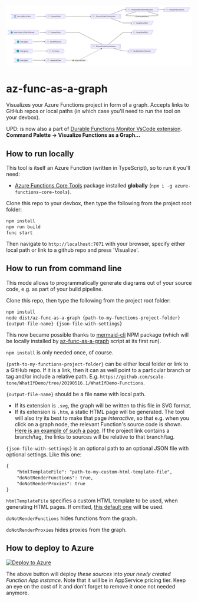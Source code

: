 ![logo](https://raw.githubusercontent.com/scale-tone/az-func-as-a-graph/master/screenshot1.png)
# az-func-as-a-graph

Visualizes your Azure Functions project in form of a graph. Accepts links to GitHub repos or local paths (in which case you'll need to run the tool on your devbox).

UPD: is now also a part of [Durable Functions Monitor VsCode extension](https://marketplace.visualstudio.com/items?itemName=DurableFunctionsMonitor.durablefunctionsmonitor).
**Command Palette -> Visualize Functions as a Graph...**

## How to run locally

This tool is itself an Azure Function (written in TypeScript), so to run it you'll need:
- [Azure Functions Core Tools](https://github.com/Azure/azure-functions-core-tools#installing) package installed **globally** (`npm i -g azure-functions-core-tools`).

Clone this repo to your devbox, then type the following from the project root folder:
```
npm install
npm run build
func start
```

Then navigate to `http://localhost:7071` with your browser, specify either local path or link to a github repo and press 'Visualize'.

## How to run from command line

This mode allows to programmatically generate diagrams out of your source code, e.g. as part of your build pipeline.

Clone this repo, then type the following from the project root folder:
```
npm install
node dist/az-func-as-a-graph {path-to-my-functions-project-folder} {output-file-name} {json-file-with-settings}
```

This now became possible thanks to [mermaid-cli](https://github.com/mermaid-js/mermaid-cli) NPM package (which will be locally installed by [az-func-as-a-graph](https://github.com/scale-tone/az-func-as-a-graph/blob/main/az-func-as-a-graph.ts) script at its first run).

`npm install` is only needed once, of course.

`{path-to-my-functions-project-folder}` can be either local folder or link to a GitHub repo. If it is a link, then it can as well point to a particular branch or tag and/or include a relative path. E.g. `https://github.com/scale-tone/WhatIfDemo/tree/20190516.1/WhatIfDemo-Functions`.

`{output-file-name}` should be a file name with local path. 
* If its extension is `.svg`, the graph will be written to this file in SVG format.
* If its extension is `.htm`, a static HTML page will be generated. The tool will also try its best to make that page *interactive*, so that e.g. when you click on a graph node, the relevant Function's source code is shown. [Here is an example of such a page](https://scale-tone.github.io/temp/WhatIfDemo-Functions.htm). If the project link contains a branch/tag, the links to sources will be relative to that branch/tag.

`{json-file-with-settings}` is an optional path to an optional JSON file with optional settings. Like this one:
```
{
    "htmlTemplateFile": "path-to-my-custom-html-template-file",
    "doNotRenderFunctions": true,
    "doNotRenderProxies": true
}
```

   `htmlTemplateFile` specifies a custom HTML template to be used, when generating HTML pages. If omitted, [this default one](https://github.com/scale-tone/az-func-as-a-graph/blob/main/graph-template.htm) will be used.
    
   `doNotRenderFunctions` hides functions from the graph.
    
   `doNotRenderProxies` hides proxies from the graph.

## How to deploy to Azure

[![Deploy to Azure](https://aka.ms/deploytoazurebutton)](https://portal.azure.com/#create/Microsoft.Template/uri/https%3A%2F%2Fraw.githubusercontent.com%2Fscale-tone%2Faz-func-as-a-graph%2Fmain%2Farm-template.json)

The above button will deploy *these sources* into *your newly created Function App instance*. Note that it will be in AppService pricing tier. Keep an eye on the cost of it and don't forget to remove it once not needed anymore. 

